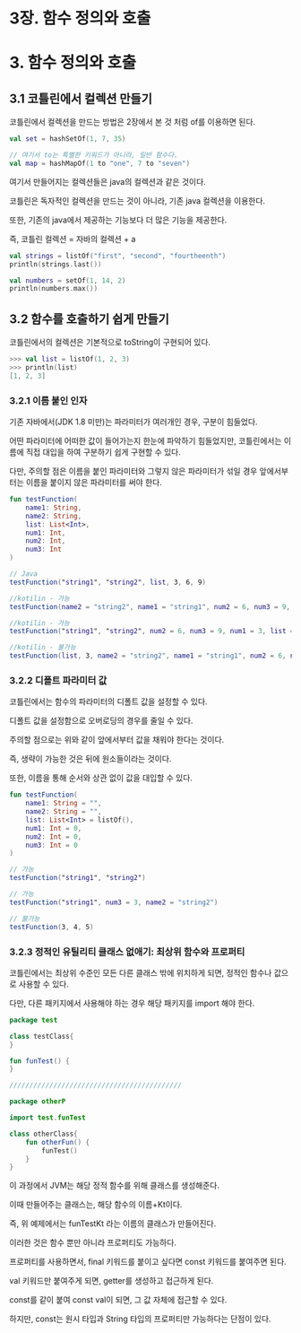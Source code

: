 # 3장. 함수 정의와 호출

# 3. 함수 정의와 호출

## 3.1 코틀린에서 컬렉션 만들기

코틀린에서 컬렉션을 만드는 방법은 2장에서 본 것 처럼 of를 이용하면 된다.

```kotlin
val set = hashSetOf(1, 7, 35)

// 여기서 to는 특별한 키워드가 아니라, 일반 함수다.
val map = hashMapOf(1 to "one", 7 to "seven")
```

여기서 만들어지는 컬렉션들은 java의 컬렉션과 같은 것이다.

코틀린은 독자적인 컬렉션을 만드는 것이 아니라, 기존 java 컬렉션을 이용한다.

또한, 기존의 java에서 제공하는 기능보다 더 많은 기능을 제공한다.

즉, 코틀린 컬렉션 = 자바의 컬렉션 + a

```kotlin
val strings = listOf("first", "second", "fourtheenth")
println(strings.last())

val numbers = setOf(1, 14, 2)
println(numbers.max())
```

## 3.2 함수를 호출하기 쉽게 만들기

코틀린에서의 컬렉션은 기본적으로 toString이 구현되어 있다.

```kotlin
>>> val list = listOf(1, 2, 3)
>>> println(list)
[1, 2, 3]
```

### 3.2.1 이름 붙인 인자

기존 자바에서(JDK 1.8 미만)는 파라미터가 여러개인 경우, 구분이 힘들었다.

어떤 파라미터에 어떠한 값이 들어가는지 한눈에 파악하기 힘들었지만, 코틀린에서는 이름에 직접 대입을 하여 구분하기 쉽게 구현할 수 있다.

다만, 주의할 점은 이름을 붙인 파라미터와 그렇지 않은 파라미터가 섞일 경우 앞에서부터는 이름을 붙이지 않은 파라미터를 써야 한다.

```kotlin
fun testFunction(
	name1: String, 
	name2: String, 
	list: List<Int>, 
	num1: Int, 
	num2: Int, 
	num3: Int
)

// Java
testFunction("string1", "string2", list, 3, 6, 9)

//kotilin - 가능
testFunction(name2 = "string2", name1 = "string1", num2 = 6, num3 = 9, num1 = 3, list = listOf())

//kotilin - 가능
testFunction("string1", "string2", num2 = 6, num3 = 9, num1 = 3, list = listOf())

//kotilin - 불가능
testFunction(list, 3, name2 = "string2", name1 = "string1", num2 = 6, num3 = 9)
```

### 3.2.2 디폴트 파라미터 값

코틀린에서는 함수의 파라미터의 디폴트 값을 설정할 수 있다.

디폴트 값을 설정함으로 오버로딩의 경우를 줄일 수 있다.

주의할 점으로는 위와 같이 앞에서부터 값을 채워야 한다는 것이다.

즉, 생략이 가능한 것은 뒤에 원소들이라는 것이다.

또한, 이름을 통해 순서와 상관 없이 값을 대입할 수 있다.

```kotlin
fun testFunction(
	name1: String = "", 
	name2: String = "", 
	list: List<Int> = listOf(), 
	num1: Int = 0, 
	num2: Int = 0, 
	num3: Int = 0
)

// 가능
testFunction("string1", "string2")

// 가능
testFunction("string1", num3 = 3, name2 = "string2")

// 불가능
testFunction(3, 4, 5)
```

### 3.2.3 정적인 유틸리티 클래스 없애기: 최상위 함수와 프로퍼티

코틀린에서는 최상위 수준인 모든 다른 클래스 밖에 위치하게 되면, 정적인 함수나 값으로 사용할 수 있다.

다만, 다른 패키지에서 사용해야 하는 경우 해당 패키지를 import 해야 한다.

```kotlin
package test

class testClass{
}

fun funTest() {
}

///////////////////////////////////////////

package otherP

import test.funTest

class otherClass{
	fun otherFun() {
		funTest()
	}
}
```

이 과정에서 JVM는 해당 정적 함수를 위해 클래스를 생성해준다.

이때 만들어주는 클래스는, 해당 함수의 이름+Kt이다.

즉, 위 예제에서는 funTestKt 라는 이름의 클래스가 만들어진다.

이러한 것은 함수 뿐만 아니라 프로퍼티도 가능하다.

프로퍼티를 사용하면서, final 키워드를 붙이고 싶다면 const 키워드를 붙여주면 된다.

val 키워드만 붙여주게 되면, getter를 생성하고 접근하게 된다.

const를 같이 붙여 const val이 되면, 그 값 자체에 접근할 수 있다.

하지만, const는 원시 타입과 String 타입의 프로퍼티만 가능하다는 단점이 있다.